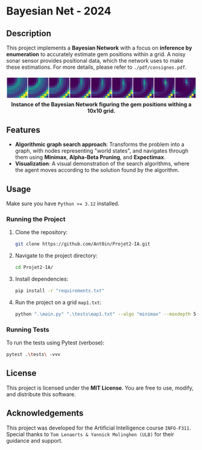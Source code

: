 # Bayesian Net - 2024

## Description

This project implements a **Bayesian Network** with a focus on **inference by enumeration** to accurately estimate gem positions within a grid. A noisy sonar sensor provides positional data, which the network uses to make these estimations. For more details, please refer to `./pdf/consignes.pdf`.

<p align="center">
  <img src="./rapport/src/intro.png" alt="aversarial search problem" width="700"/>
  <br/>
  <strong>Instance of the Bayesian Network figuring the gem positions withing a 10x10 grid.</strong>
</p>

## Features

- **Algorithmic graph search approach**: Transforms the problem into a graph, with nodes representing "world states", and navigates through them using **Minimax**, **Alpha-Beta Pruning**, and **Expectimax**.
- **Visualization**: A visual demonstration of the search algorithms, where the agent moves according to the solution found by the algorithm.

## Usage

Make sure you have `Python >= 3.12` installed.


### Running the Project

1. Clone the repository:

   ```bash
   git clone https://github.com/Ant0in/Projet2-IA.git
   ```

2. Navigate to the project directory:

   ```bash
   cd Projet2-IA/
   ```

3. Install dependencies:
   
   ```bash
   pip install -r "requirements.txt"
   ```

4. Run the project on a grid `map1.txt`:

   ```bash
   python ".\main.py" ".\tests\map1.txt" --algo "minimax" --maxdepth 5
   ```

### Running Tests

To run the tests using Pytest (verbose):

   ```bash
   pytest .\tests\ -vvv
   ```

## License

This project is licensed under the **MIT License**. You are free to use, modify, and distribute this software.

## Acknowledgements

This project was developed for the Artificial Intelligence course `INFO-F311`. Special thanks to `Tom Lenaerts & Yannick Molinghen (ULB)` for their guidance and support.

